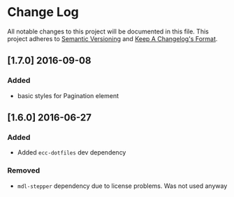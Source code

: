 # Change Log
All notable changes to this project will be documented in this file.
This project adheres to [Semantic Versioning](http://semver.org/) and [Keep A Changelog's Format](http://keepachangelog.com/).

## [1.7.0] 2016-09-08

### Added
- basic styles for Pagination element

## [1.6.0] 2016-06-27

### Added
- Added `ecc-dotfiles` dev dependency

### Removed
- `mdl-stepper` dependency due to license problems. Was not used anyway
